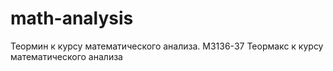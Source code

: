 # math-analysis
Теормин к курсу математического анализа. M3136-37
Теормакс к курсу математического анализа
